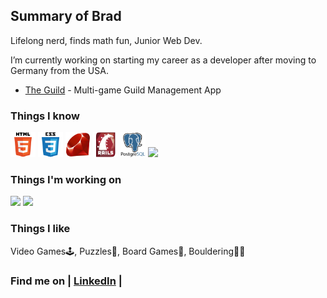 ## Summary of Brad
Lifelong nerd, finds math fun, Junior Web Dev.

I’m currently working on starting my career as a developer after moving to Germany from the USA.

* [The Guild](https://github.com/williamgrant04/the-guild) - Multi-game Guild Management App

### Things I know
<picture>
<img src=https://raw.githubusercontent.com/devicons/devicon/master/icons/html5/html5-original-wordmark.svg width="40">
</picture>
<picture>
<img src=https://raw.githubusercontent.com/devicons/devicon/master/icons/css3/css3-original-wordmark.svg width="40">
</picture>
<picture>
<img src=https://raw.githubusercontent.com/devicons/devicon/master/icons/ruby/ruby-original.svg width="40">
</picture>
<picture>
<img src=https://raw.githubusercontent.com/devicons/devicon/master/icons/rails/rails-original-wordmark.svg width="40">
</picture>
<picture>
<img src=https://raw.githubusercontent.com/devicons/devicon/master/icons/postgresql/postgresql-original-wordmark.svg width="40">
</picture>
<picture>
<img src=https://cdn.jsdelivr.net/gh/devicons/devicon@latest/icons/javascript/javascript-original.svg width="40">
</picture>

### Things I'm working on
<picture>
<img src=https://cdn.jsdelivr.net/gh/devicons/devicon@latest/icons/react/react-original-wordmark.svg width="40">
</picture>
<picture>
<img src=https://cdn.jsdelivr.net/gh/devicons/devicon@latest/icons/csharp/csharp-line.svg width="40">
</picture>

### Things I like
Video Games🕹, Puzzles🧩, Board Games🎲, Bouldering🧗‍♂️

### Find me on | [LinkedIn](https://www.linkedin.com/in/brad-doughertys/) |
